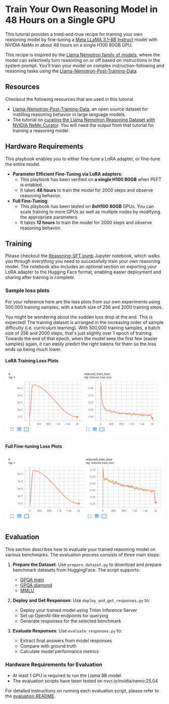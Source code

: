 # Train Your Own Reasoning Model in 48 Hours on a Single GPU

This tutorial provides a tried-and-true recipe for training your own reasoning model by fine-tuning a [Meta LLaMA 3.1–8B Instruct](https://huggingface.co/meta-llama/Llama-3.1-8B-Instruct) model with NVIDIA NeMo in about 48 hours on a single H100 80GB GPU.

This recipe is inspired by the [Llama Nemotron family of models](https://www.nvidia.com/en-us/ai-data-science/foundation-models/llama-nemotron/), where the model can selectively turn reasoning on or off based on instructions in the system prompt. You'll train your model on complex instruction-following and reasoning tasks using the [Llama-Nemotron-Post-Training-Data](https://huggingface.co/datasets/nvidia/Llama-Nemotron-Post-Training-Dataset).

## Resources

Checkout the following resources that are used in this tutorial.
* [Llama-Nemotron-Post-Training-Data](https://huggingface.co/datasets/nvidia/Llama-Nemotron-Post-Training-Dataset), an open source dataset for instilling reasoning behavior in large language models.
* The tutorial on [curating the Llama Nemotron Reasoning Dataset with NVIDIA NeMo Curator](https://github.com/NVIDIA/NeMo-Curator/tree/main/tutorials/llama-nemotron-data-curation).
You will need the output from that tutorial for training a reasoning model.

## Hardware Requirements

This playbook enables you to either fine-tune a LoRA adapter, or fine-tune the entire model.

* **Parameter Efficient Fine-Tuning via LoRA adapters**:
  * This playbook has been verified on **a single H100 80GB** when PEFT is enabled.
  * It takes **48 hours** to train the model for 2000 steps and observe reasoning behavior.
* **Full Fine-Tuning**:
  * This playbook has been tested on **8xH100 80GB** GPUs. You can scale training to more GPUs as well as multiple nodes by modifying the appropriate parameters.
  * It takes **12 hours** to train the model for 2000 steps and observe reasoning behavior.

## Training

Please checkout the [Reasoning-SFT.ipynb](./Reasoning-SFT.ipynb) Jupyter notebook, which walks you through everything you need to successfully train your own reasoning model.
The notebook also includes an optional section on exporting your LoRA adapter to the Hugging Face format, enabling easier deployment and sharing after training is complete.

### Sample loss plots

For your reference here are the loss plots from our own experiments using 500,000 training samples, with a batch size of 256 and 2000 training steps.

You might be wondering about the sudden loss drop at the end. This is expected!
The training dataset is arranged in the increasing order of sample difficulty (i.e. curriculum learning).
With 500,000 training samples, a batch size of 256 and 2000 steps, that's just slightly over 1 epoch of training.
Towards the end of that epoch, when the model sees the first few (easier samples) again, it can easily predict the right tokens for them so the loss ends up being much lower.

#### LoRA Training Loss Plots
![LoRA Training Loss Plots](images/loss-plot-lora.png)

#### Full Fine-tuning Loss Plots
![Fine-tuning Loss Plots](images/loss-plot-full-finetuning.png)

## Evaluation

This section describes how to evaluate your trained reasoning model on various benchmarks. The evaluation process consists of three main steps:

1. **Prepare the Dataset**: Use `prepare_dataset.py` to download and prepare benchmark datasets from HuggingFace. The script supports:
   - [GPQA main](https://huggingface.co/datasets/Idavidrein/gpqa/viewer/gpqa_main)
   - [GPQA diamond](https://huggingface.co/datasets/Idavidrein/gpqa/viewer/gpqa_diamond)
   - [MMLU](https://huggingface.co/datasets/cais/mmlu)

2. **Deploy and Get Responses**: Use `deploy_and_get_responses.py` to:
   - Deploy your trained model using Triton Inference Server
   - Set up OpenAI-like endpoints for querying
   - Generate responses for the selected benchmark

3. **Evaluate Responses**: Use `evaluate_responses.py` to:
   - Extract final answers from model responses
   - Compare with ground truth
   - Calculate model performance metrics

### Hardware Requirements for Evaluation
- At least 1 GPU is required to run the Llama 8B model
- The evaluation scripts have been tested on nvcr.io/nvidia/nemo:25.04

For detailed instructions on running each evaluation script, please refer to the [evaluation README](./evaluation/README.md).

